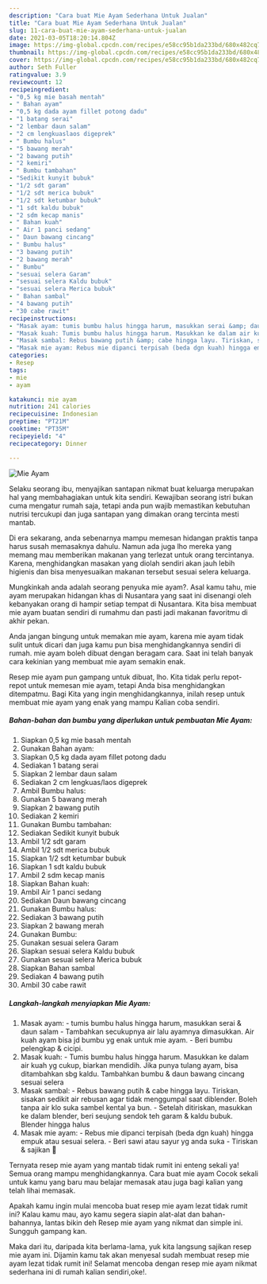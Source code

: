 ```yaml
---
description: "Cara buat Mie Ayam Sederhana Untuk Jualan"
title: "Cara buat Mie Ayam Sederhana Untuk Jualan"
slug: 11-cara-buat-mie-ayam-sederhana-untuk-jualan
date: 2021-03-05T18:20:14.804Z
image: https://img-global.cpcdn.com/recipes/e58cc95b1da233bd/680x482cq70/mie-ayam-foto-resep-utama.jpg
thumbnail: https://img-global.cpcdn.com/recipes/e58cc95b1da233bd/680x482cq70/mie-ayam-foto-resep-utama.jpg
cover: https://img-global.cpcdn.com/recipes/e58cc95b1da233bd/680x482cq70/mie-ayam-foto-resep-utama.jpg
author: Seth Fuller
ratingvalue: 3.9
reviewcount: 12
recipeingredient:
- "0,5 kg mie basah mentah"
- " Bahan ayam"
- "0,5 kg dada ayam fillet potong dadu"
- "1 batang serai"
- "2 lembar daun salam"
- "2 cm lengkuaslaos digeprek"
- " Bumbu halus"
- "5 bawang merah"
- "2 bawang putih"
- "2 kemiri"
- " Bumbu tambahan"
- "Sedikit kunyit bubuk"
- "1/2 sdt garam"
- "1/2 sdt merica bubuk"
- "1/2 sdt ketumbar bubuk"
- "1 sdt kaldu bubuk"
- "2 sdm kecap manis"
- " Bahan kuah"
- " Air 1 panci sedang"
- " Daun bawang cincang"
- " Bumbu halus"
- "3 bawang putih"
- "2 bawang merah"
- " Bumbu"
- "sesuai selera Garam"
- "sesuai selera Kaldu bubuk"
- "sesuai selera Merica bubuk"
- " Bahan sambal"
- "4 bawang putih"
- "30 cabe rawit"
recipeinstructions:
- "Masak ayam: tumis bumbu halus hingga harum, masukkan serai &amp; daun salam Tambahkan secukupnya air lalu ayamnya dimasukkan. Air kuah ayam bisa jd bumbu yg enak untuk mie ayam.  Beri bumbu pelengkap &amp; cicipi."
- "Masak kuah: Tumis bumbu halus hingga harum. Masukkan ke dalam air kuah yg cukup, biarkan mendidih. Jika punya tulang ayam, bisa ditambahkan sbg kaldu. Tambahkan bumbu &amp; daun bawang cincang sesuai selera"
- "Masak sambal: Rebus bawang putih &amp; cabe hingga layu. Tiriskan, sisakan sedikit air rebusan agar tidak menggumpal saat diblender. Boleh tanpa air klo suka sambel kental ya bun.  Setelah ditiriskan, masukkan ke dalam blender, beri seujung sendok teh garam &amp; kaldu bubuk. Blender hingga halus"
- "Masak mie ayam: Rebus mie dipanci terpisah (beda dgn kuah) hingga empuk atau sesuai selera. Beri sawi atau sayur yg anda suka Tiriskan &amp; sajikan 🥰"
categories:
- Resep
tags:
- mie
- ayam

katakunci: mie ayam 
nutrition: 241 calories
recipecuisine: Indonesian
preptime: "PT21M"
cooktime: "PT35M"
recipeyield: "4"
recipecategory: Dinner

---
```



![Mie Ayam](https://img-global.cpcdn.com/recipes/e58cc95b1da233bd/680x482cq70/mie-ayam-foto-resep-utama.jpg)

Selaku seorang ibu, menyajikan santapan nikmat buat keluarga merupakan hal yang membahagiakan untuk kita sendiri. Kewajiban seorang istri bukan cuma mengatur rumah saja, tetapi anda pun wajib memastikan kebutuhan nutrisi tercukupi dan juga santapan yang dimakan orang tercinta mesti mantab.

Di era  sekarang, anda sebenarnya mampu memesan hidangan praktis tanpa harus susah memasaknya dahulu. Namun ada juga lho mereka yang memang mau memberikan makanan yang terlezat untuk orang tercintanya. Karena, menghidangkan masakan yang diolah sendiri akan jauh lebih higienis dan bisa menyesuaikan makanan tersebut sesuai selera keluarga. 



Mungkinkah anda adalah seorang penyuka mie ayam?. Asal kamu tahu, mie ayam merupakan hidangan khas di Nusantara yang saat ini disenangi oleh kebanyakan orang di hampir setiap tempat di Nusantara. Kita bisa membuat mie ayam buatan sendiri di rumahmu dan pasti jadi makanan favoritmu di akhir pekan.

Anda jangan bingung untuk memakan mie ayam, karena mie ayam tidak sulit untuk dicari dan juga kamu pun bisa menghidangkannya sendiri di rumah. mie ayam boleh dibuat dengan beragam cara. Saat ini telah banyak cara kekinian yang membuat mie ayam semakin enak.

Resep mie ayam pun gampang untuk dibuat, lho. Kita tidak perlu repot-repot untuk memesan mie ayam, tetapi Anda bisa menghidangkan ditempatmu. Bagi Kita yang ingin menghidangkannya, inilah resep untuk membuat mie ayam yang enak yang mampu Kalian coba sendiri.

<!--inarticleads1-->

##### Bahan-bahan dan bumbu yang diperlukan untuk pembuatan Mie Ayam:

1. Siapkan 0,5 kg mie basah mentah
1. Gunakan  Bahan ayam:
1. Siapkan 0,5 kg dada ayam fillet potong dadu
1. Sediakan 1 batang serai
1. Siapkan 2 lembar daun salam
1. Sediakan 2 cm lengkuas/laos digeprek
1. Ambil  Bumbu halus:
1. Gunakan 5 bawang merah
1. Siapkan 2 bawang putih
1. Sediakan 2 kemiri
1. Gunakan  Bumbu tambahan:
1. Sediakan Sedikit kunyit bubuk
1. Ambil 1/2 sdt garam
1. Ambil 1/2 sdt merica bubuk
1. Siapkan 1/2 sdt ketumbar bubuk
1. Siapkan 1 sdt kaldu bubuk
1. Ambil 2 sdm kecap manis
1. Siapkan  Bahan kuah:
1. Ambil  Air 1 panci sedang
1. Sediakan  Daun bawang cincang
1. Gunakan  Bumbu halus:
1. Sediakan 3 bawang putih
1. Siapkan 2 bawang merah
1. Gunakan  Bumbu:
1. Gunakan sesuai selera Garam
1. Siapkan sesuai selera Kaldu bubuk
1. Gunakan sesuai selera Merica bubuk
1. Siapkan  Bahan sambal
1. Sediakan 4 bawang putih
1. Ambil 30 cabe rawit




<!--inarticleads2-->

##### Langkah-langkah menyiapkan Mie Ayam:

1. Masak ayam: - tumis bumbu halus hingga harum, masukkan serai &amp; daun salam - Tambahkan secukupnya air lalu ayamnya dimasukkan. Air kuah ayam bisa jd bumbu yg enak untuk mie ayam.  - Beri bumbu pelengkap &amp; cicipi.
1. Masak kuah: - Tumis bumbu halus hingga harum. Masukkan ke dalam air kuah yg cukup, biarkan mendidih. Jika punya tulang ayam, bisa ditambahkan sbg kaldu. Tambahkan bumbu &amp; daun bawang cincang sesuai selera
1. Masak sambal: - Rebus bawang putih &amp; cabe hingga layu. Tiriskan, sisakan sedikit air rebusan agar tidak menggumpal saat diblender. Boleh tanpa air klo suka sambel kental ya bun.  - Setelah ditiriskan, masukkan ke dalam blender, beri seujung sendok teh garam &amp; kaldu bubuk. Blender hingga halus
1. Masak mie ayam: - Rebus mie dipanci terpisah (beda dgn kuah) hingga empuk atau sesuai selera. - Beri sawi atau sayur yg anda suka - Tiriskan &amp; sajikan 🥰




Ternyata resep mie ayam yang mantab tidak rumit ini enteng sekali ya! Semua orang mampu menghidangkannya. Cara buat mie ayam Cocok sekali untuk kamu yang baru mau belajar memasak atau juga bagi kalian yang telah lihai memasak.

Apakah kamu ingin mulai mencoba buat resep mie ayam lezat tidak rumit ini? Kalau kamu mau, ayo kamu segera siapin alat-alat dan bahan-bahannya, lantas bikin deh Resep mie ayam yang nikmat dan simple ini. Sungguh gampang kan. 

Maka dari itu, daripada kita berlama-lama, yuk kita langsung sajikan resep mie ayam ini. Dijamin kamu tak akan menyesal sudah membuat resep mie ayam lezat tidak rumit ini! Selamat mencoba dengan resep mie ayam nikmat sederhana ini di rumah kalian sendiri,oke!.

